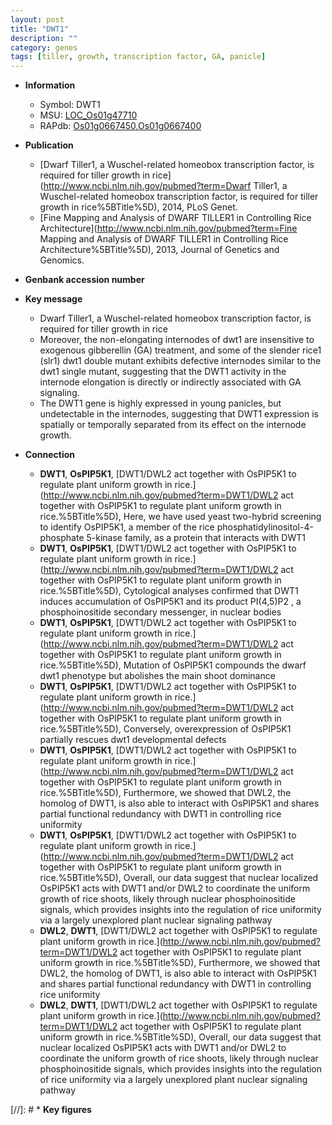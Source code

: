 ```yaml
---
layout: post
title: "DWT1"
description: ""
category: genes
tags: [tiller, growth, transcription factor, GA, panicle]
---
```


* **Information**  
    + Symbol: DWT1  
    + MSU: [LOC_Os01g47710](http://rice.plantbiology.msu.edu/cgi-bin/ORF_infopage.cgi?orf=LOC_Os01g47710)  
    + RAPdb: [Os01g0667450](http://rapdb.dna.affrc.go.jp/viewer/gbrowse_details/irgsp1?name=Os01g0667450),[Os01g0667400](http://rapdb.dna.affrc.go.jp/viewer/gbrowse_details/irgsp1?name=Os01g0667400)  

* **Publication**  
    + [Dwarf Tiller1, a Wuschel-related homeobox transcription factor, is required for tiller growth in rice](http://www.ncbi.nlm.nih.gov/pubmed?term=Dwarf Tiller1, a Wuschel-related homeobox transcription factor, is required for tiller growth in rice%5BTitle%5D), 2014, PLoS Genet.
    + [Fine Mapping and Analysis of DWARF TILLER1 in Controlling Rice Architecture](http://www.ncbi.nlm.nih.gov/pubmed?term=Fine Mapping and Analysis of DWARF TILLER1 in Controlling Rice Architecture%5BTitle%5D), 2013, Journal of Genetics and Genomics.

* **Genbank accession number**  

* **Key message**  
    + Dwarf Tiller1, a Wuschel-related homeobox transcription factor, is required for tiller growth in rice
    + Moreover, the non-elongating internodes of dwt1 are insensitive to exogenous gibberellin (GA) treatment, and some of the slender rice1 (slr1) dwt1 double mutant exhibits defective internodes similar to the dwt1 single mutant, suggesting that the DWT1 activity in the internode elongation is directly or indirectly associated with GA signaling.
    + The DWT1 gene is highly expressed in young panicles, but undetectable in the internodes, suggesting that DWT1 expression is spatially or temporally separated from its effect on the internode growth.

* **Connection**  
    + __DWT1__, __OsPIP5K1__, [DWT1/DWL2 act together with OsPIP5K1 to regulate plant uniform growth in rice.](http://www.ncbi.nlm.nih.gov/pubmed?term=DWT1/DWL2 act together with OsPIP5K1 to regulate plant uniform growth in rice.%5BTitle%5D),  Here, we have used yeast two-hybrid screening to identify OsPIP5K1, a member of the rice phosphatidylinositol-4-phosphate 5-kinase family, as a protein that interacts with DWT1
    + __DWT1__, __OsPIP5K1__, [DWT1/DWL2 act together with OsPIP5K1 to regulate plant uniform growth in rice.](http://www.ncbi.nlm.nih.gov/pubmed?term=DWT1/DWL2 act together with OsPIP5K1 to regulate plant uniform growth in rice.%5BTitle%5D),  Cytological analyses confirmed that DWT1 induces accumulation of OsPIP5K1 and its product PI(4,5)P2 , a phosphoinositide secondary messenger, in nuclear bodies
    + __DWT1__, __OsPIP5K1__, [DWT1/DWL2 act together with OsPIP5K1 to regulate plant uniform growth in rice.](http://www.ncbi.nlm.nih.gov/pubmed?term=DWT1/DWL2 act together with OsPIP5K1 to regulate plant uniform growth in rice.%5BTitle%5D),  Mutation of OsPIP5K1 compounds the dwarf dwt1 phenotype but abolishes the main shoot dominance
    + __DWT1__, __OsPIP5K1__, [DWT1/DWL2 act together with OsPIP5K1 to regulate plant uniform growth in rice.](http://www.ncbi.nlm.nih.gov/pubmed?term=DWT1/DWL2 act together with OsPIP5K1 to regulate plant uniform growth in rice.%5BTitle%5D),  Conversely, overexpression of OsPIP5K1 partially rescues dwt1 developmental defects
    + __DWT1__, __OsPIP5K1__, [DWT1/DWL2 act together with OsPIP5K1 to regulate plant uniform growth in rice.](http://www.ncbi.nlm.nih.gov/pubmed?term=DWT1/DWL2 act together with OsPIP5K1 to regulate plant uniform growth in rice.%5BTitle%5D),  Furthermore, we showed that DWL2, the homolog of DWT1, is also able to interact with OsPIP5K1 and shares partial functional redundancy with DWT1 in controlling rice uniformity
    + __DWT1__, __OsPIP5K1__, [DWT1/DWL2 act together with OsPIP5K1 to regulate plant uniform growth in rice.](http://www.ncbi.nlm.nih.gov/pubmed?term=DWT1/DWL2 act together with OsPIP5K1 to regulate plant uniform growth in rice.%5BTitle%5D),  Overall, our data suggest that nuclear localized OsPIP5K1 acts with DWT1 and/or DWL2 to coordinate the uniform growth of rice shoots, likely through nuclear phosphoinositide signals, which provides insights into the regulation of rice uniformity via a largely unexplored plant nuclear signaling pathway
    + __DWL2__, __DWT1__, [DWT1/DWL2 act together with OsPIP5K1 to regulate plant uniform growth in rice.](http://www.ncbi.nlm.nih.gov/pubmed?term=DWT1/DWL2 act together with OsPIP5K1 to regulate plant uniform growth in rice.%5BTitle%5D),  Furthermore, we showed that DWL2, the homolog of DWT1, is also able to interact with OsPIP5K1 and shares partial functional redundancy with DWT1 in controlling rice uniformity
    + __DWL2__, __DWT1__, [DWT1/DWL2 act together with OsPIP5K1 to regulate plant uniform growth in rice.](http://www.ncbi.nlm.nih.gov/pubmed?term=DWT1/DWL2 act together with OsPIP5K1 to regulate plant uniform growth in rice.%5BTitle%5D),  Overall, our data suggest that nuclear localized OsPIP5K1 acts with DWT1 and/or DWL2 to coordinate the uniform growth of rice shoots, likely through nuclear phosphoinositide signals, which provides insights into the regulation of rice uniformity via a largely unexplored plant nuclear signaling pathway

[//]: # * **Key figures**  


